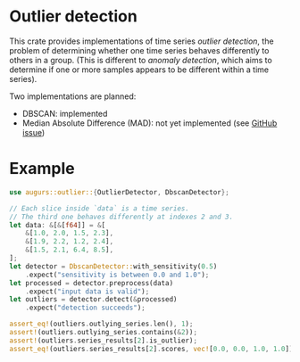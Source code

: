 # Outlier detection

This crate provides implementations of time series _outlier detection_, the problem of determining whether one time series behaves differently to others in a group. (This is different to _anomaly detection_, which aims to determine if one or more samples appears to be different within a time series).

Two implementations are planned:

- DBSCAN: implemented
- Median Absolute Difference (MAD): not yet implemented (see [GitHub issue](https://github.com/grafana/augurs/issues/82))

# Example

```rust
use augurs::outlier::{OutlierDetector, DbscanDetector};

// Each slice inside `data` is a time series.
// The third one behaves differently at indexes 2 and 3.
let data: &[&[f64]] = &[
    &[1.0, 2.0, 1.5, 2.3],
    &[1.9, 2.2, 1.2, 2.4],
    &[1.5, 2.1, 6.4, 8.5],
];
let detector = DbscanDetector::with_sensitivity(0.5)
    .expect("sensitivity is between 0.0 and 1.0");
let processed = detector.preprocess(data)
    .expect("input data is valid");
let outliers = detector.detect(&processed)
    .expect("detection succeeds");

assert_eq!(outliers.outlying_series.len(), 1);
assert!(outliers.outlying_series.contains(&2));
assert!(outliers.series_results[2].is_outlier);
assert_eq!(outliers.series_results[2].scores, vec![0.0, 0.0, 1.0, 1.0]);
```
